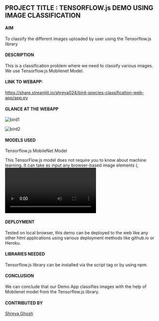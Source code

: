 ## PROJECT TITLE : TENSORFLOW.js DEMO USING IMAGE CLASSIFICATION

#### AIM

To classify the different images uploaded by user using the Tensorflow.js library

#### DESCRIPTION

This is a classification problem where we need to classify various images. We use Tensorflow.js Mobilenet Model.

#### LINK TO WEBAPP:

https://share.streamlit.io/shreya024/bird-species-classification-web-app/app.py

#### GLANCE AT THE WEBAPP

![bird1](https://user-images.githubusercontent.com/72400676/160309740-bf22a5e4-4887-4f08-a514-2deaf984d5e1.JPG)

![bird2](https://user-images.githubusercontent.com/72400676/160309748-b9cdc5e7-d2c1-466c-bbdd-7ad3cedeaa45.JPG)

#### MODELS USED

Tensorflow.js MobileNet Model

This TensorFlow.js model does not require you to know about machine learning. It can take as input any browser-based image elements (<img>, <video>, <canvas> elements, for example) and returns an array of most likely predictions and their confidences.

#### DEPLOYMENT

Tested on local browser, this demo can be deployed to the web like any other html applications using various deployment methods like github.io or Heroku.

#### LIBRARIES NEEDED

Tensorflow.js library can be installed via the script tag or by using npm.

#### CONCLUSION

We can conclude that our Demo App classifies images with the help of Mobilenet model from the Tensorflow.js library.

#### CONTRIBUTED BY

[Shreya Ghosh](https://github.com/shreya024)
